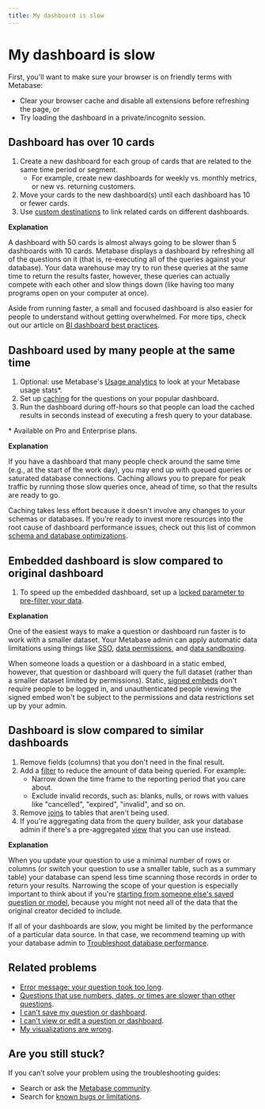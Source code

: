 ```yaml
---
title: My dashboard is slow
---
```


# My dashboard is slow

First, you'll want to make sure your browser is on friendly terms with Metabase:

- Clear your browser cache and disable all extensions before refreshing the page, or
- Try loading the dashboard in a private/incognito session.

## Dashboard has over 10 cards

1. Create a new dashboard for each group of cards that are related to the same time period or segment.
   - For example, create new dashboards for weekly vs. monthly metrics, or new vs. returning customers.
2. Move your cards to the new dashboard(s) until each dashboard has 10 or fewer cards.
3. Use [custom destinations](https://www.metabase.com/learn/metabase-basics/querying-and-dashboards/dashboards/custom-destinations) to link related cards on different dashboards.

**Explanation**

A dashboard with 50 cards is almost always going to be slower than 5 dashboards with 10 cards. Metabase displays a dashboard by refreshing all of the questions on it (that is, re-executing all of the queries against your database). Your data warehouse may try to run these queries at the same time to return the results faster, however, these queries can actually compete with each other and slow things down (like having too many programs open on your computer at once).

Aside from running faster, a small and focused dashboard is also easier for people to understand without getting overwhelmed. For more tips, check out our article on [BI dashboard best practices](https://www.metabase.com/learn/metabase-basics/querying-and-dashboards/dashboards/bi-dashboard-best-practices).

## Dashboard used by many people at the same time

1. Optional: use Metabase's [Usage analytics](../usage-and-performance-tools/usage-analytics.md) to look at your Metabase usage stats\*.
2. Set up [caching](../configuring-metabase/caching.md) for the questions on your popular dashboard.
3. Run the dashboard during off-hours so that people can load the cached results in seconds instead of executing a fresh query to your database.

\* Available on Pro and Enterprise plans.

**Explanation**

If you have a dashboard that many people check around the same time (e.g., at the start of the work day), you may end up with queued queries or saturated database connections. Caching allows you to prepare for peak traffic by running those slow queries once, ahead of time, so that the results are ready to go.

Caching takes less effort because it doesn't involve any changes to your schemas or databases. If you're ready to invest more resources into the root cause of dashboard performance issues, check out this list of common [schema and database optimizations](https://metabase.com/learn/metabase-basics/administration/administration-and-operation/making-dashboards-faster#organize-data-to-anticipate-common-questions).

## Embedded dashboard is slow compared to original dashboard

1. To speed up the embedded dashboard, set up a [locked parameter to pre-filter your data](../embedding/static-embedding-parameters.md#restricting-data-in-a-static-embed-with-locked-parameters).

**Explanation**

One of the easiest ways to make a question or dashboard run faster is to work with a smaller dataset. Your Metabase admin can apply automatic data limitations using things like [SSO](../people-and-groups/start.md#authentication), [data permissions](../permissions/data.md), and [data sandboxing](../permissions/data-sandboxes.md).

When someone loads a question or a dashboard in a static embed, however, that question or dashboard will query the full dataset (rather than a smaller dataset limited by permissions). Static, [signed embeds](../embedding/static-embedding.md) don't require people to be logged in, and unauthenticated people viewing the signed embed won't be subject to the permissions and data restrictions set up by your admin.

## Dashboard is slow compared to similar dashboards

1. Remove fields (columns) that you don't need in the final result.
2. Add a [filter](../questions/query-builder/introduction.md#filtering) to reduce the amount of data being queried. For example:
   - Narrow down the time frame to the reporting period that you care about.
   - Exclude invalid records, such as: blanks, nulls, or rows with values like "cancelled", "expired", "invalid", and so on.
3. Remove [joins](../questions/query-builder/introduction.md#joining-data) to tables that aren't being used.
4. If you're aggregating data from the query builder, ask your database admin if there's a pre-aggregated [view](https://www.metabase.com/glossary/view) that you can use instead.

**Explanation**

When you update your question to use a minimal number of rows or columns (or switch your question to use a smaller table, such as a summary table) your database can spend less time scanning those records in order to return your results. Narrowing the scope of your question is especially important to think about if you're [starting from someone else's saved question or model](../questions/query-builder/introduction.md#play-around-with-saved-questions), because you might not need all of the data that the original creator decided to include.

If all of your dashboards are slow, you might be limited by the performance of a particular data source. In that case, we recommend teaming up with your database admin to [Troubleshoot database performance](./db-performance.md).

## Related problems

- [Error message: your question took too long](./timeout.md).
- [Questions that use numbers, dates, or times are slower than other questions](./db-performance.md#questions-that-use-number-date-or-timestamp-columns).
- [I can't save my question or dashboard](./proxies.md).
- [I can't view or edit a question or dashboard](./cant-view-or-edit.md).
- [My visualizations are wrong](./visualization.md).

## Are you still stuck?

If you can’t solve your problem using the troubleshooting guides:

- Search or ask the [Metabase community](https://discourse.metabase.com/).
- Search for [known bugs or limitations](./known-issues.md).
